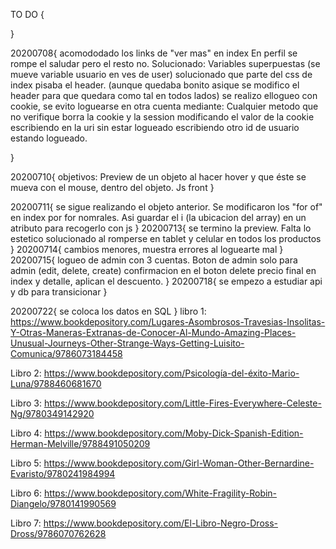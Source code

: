 TO DO {
    
}

20200708{
    acomododado los links de "ver mas" en index
    En perfil se rompe el saludar pero el resto no. Solucionado: Variables superpuestas (se mueve variable usuario en ves de user)
    solucionado que parte del css de index pisaba el header. (aunque quedaba bonito asique se modifico el header para que quedara como tal en todos lados)
    se realizo ellogueo con cookie, se evito loguearse en otra cuenta mediante: Cualquier metodo que no verifique borra la cookie y la session
        modificando el valor de la cookie
        escribiendo en la uri sin estar logueado
        escribiendo otro id de usuario estando logueado.
    
}

20200710{
    objetivos: Preview de un objeto al hacer hover y que éste se mueva con el mouse, dentro del objeto. Js front
}

20200711{
    se sigue realizando el objeto anterior. Se modificaron los "for of" en index por for nomrales. Asi guardar el i (la ubicacion del array) en un atributo para recogerlo con js
}
20200713{
    se termino la preview. Falta lo estetico
    solucionado al romperse en tablet y celular en todos los productos
}
20200714{
    cambios menores, muestra errores al loguearte mal
}
20200715{
    logueo de admin con 3 cuentas.
    Boton de admin solo para admin (edit, delete, create)
    confirmacion en el boton delete
    precio final en index y detalle, aplican el descuento.
}
20200718{
    se empezo a estudiar api y db para transicionar
}

20200722{
    se coloca los datos en SQL
}
libro 1: https://www.bookdepository.com/Lugares-Asombrosos-Travesias-Insolitas-Y-Otras-Maneras-Extranas-de-Conocer-Al-Mundo-Amazing-Places-Unusual-Journeys-Other-Strange-Ways-Getting-Luisito-Comunica/9786073184458

Libro 2: https://www.bookdepository.com/Psicología-del-éxito-Mario-Luna/9788460681670

Libro 3: https://www.bookdepository.com/Little-Fires-Everywhere-Celeste-Ng/9780349142920

Libro 4: https://www.bookdepository.com/Moby-Dick-Spanish-Edition-Herman-Melville/9788491050209

Libro 5: https://www.bookdepository.com/Girl-Woman-Other-Bernardine-Evaristo/9780241984994

Libro 6: https://www.bookdepository.com/White-Fragility-Robin-Diangelo/9780141990569

Libro 7: https://www.bookdepository.com/El-Libro-Negro-Dross-Dross/9786070762628
